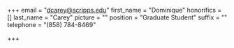 +++
email = "dcarey@scripps.edu"
first_name = "Dominique"
honorifics = []
last_name = "Carey"
picture = ""
position = "Graduate Student"
suffix = ""
telephone = "(858) 784-8469"

+++
